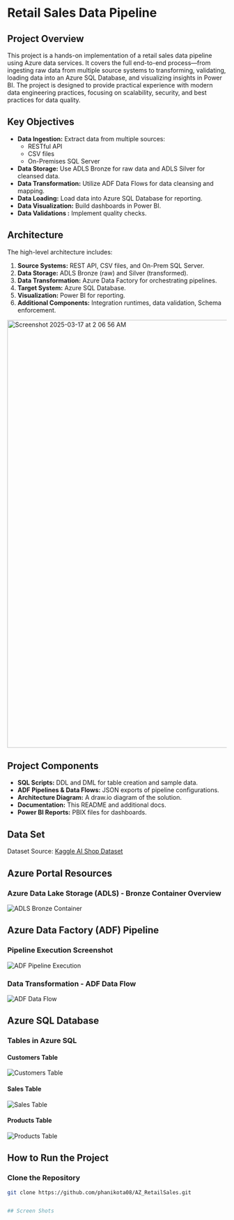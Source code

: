 # Retail Sales Data Pipeline

## Project Overview
This project is a hands-on implementation of a retail sales data pipeline using Azure data services. It covers the full end-to-end process—from ingesting raw data from multiple source systems to transforming, validating, loading data into an Azure SQL Database, and visualizing insights in Power BI. The project is designed to provide practical experience with modern data engineering practices, focusing on scalability, security, and best practices for data quality.

## Key Objectives

- **Data Ingestion:** Extract data from multiple sources:
  - RESTful API
  - CSV files
  - On-Premises SQL Server
- **Data Storage:** Use ADLS Bronze for raw data and ADLS Silver for cleansed data.
- **Data Transformation:** Utilize ADF Data Flows for data cleansing and mapping.
- **Data Loading:** Load data into Azure SQL Database for reporting.
- **Data Visualization:** Build dashboards in Power BI.
- **Data Validations :** Implement quality checks.

## Architecture

The high-level architecture includes:
1. **Source Systems:** REST API, CSV files, and On-Prem SQL Server.
2. **Data Storage:** ADLS Bronze (raw) and Silver (transformed).
3. **Data Transformation:** Azure Data Factory for orchestrating pipelines.
4. **Target System:** Azure SQL Database.
5. **Visualization:** Power BI for reporting.
6. **Additional Components:** Integration runtimes, data validation, Schema enforcement.

<img width="979" alt="Screenshot 2025-03-17 at 2 06 56 AM" src="https://github.com/user-attachments/assets/79dbb3c7-da99-4dc1-9f2a-9d60a8d0992e" />

## Project Components

- **SQL Scripts:** DDL and DML for table creation and sample data.
- **ADF Pipelines & Data Flows:** JSON exports of pipeline configurations.
- **Architecture Diagram:** A draw.io diagram of the solution.
- **Documentation:** This README and additional docs.
- **Power BI Reports:** PBIX files for dashboards.

## Data Set

Dataset Source: [Kaggle AI Shop Dataset](https://www.kaggle.com/datasets/varunkumari/ai-shop-dataset)
## Azure Portal Resources
### **Azure Data Lake Storage (ADLS) - Bronze Container Overview**
![ADLS Bronze Container](./Screenshots/adls-bronze.png)

## Azure Data Factory (ADF) Pipeline
### **Pipeline Execution Screenshot**
![ADF Pipeline Execution](./Screenshots/adf-pipeline-execution.png)

### **Data Transformation - ADF Data Flow**
![ADF Data Flow](./Screenshots/adf-dataflow.png)

## Azure SQL Database
### **Tables in Azure SQL**
#### **Customers Table**
![Customers Table](./Screenshots/azure-sql-customers.png)

#### **Sales Table**
![Sales Table](./Screenshots/azure-sql-sales.png)

#### **Products Table**
![Products Table](./Screenshots/azure-sql-products.png)

## How to Run the Project
### **Clone the Repository**
```sh
git clone https://github.com/phanikota08/AZ_RetailSales.git


## Screen Shots 

